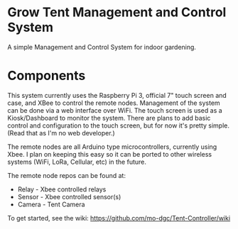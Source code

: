 # Grow Tent Management and Control System

A simple Management and Control System for indoor gardening.  

# Components

This system currently uses the Raspberry Pi 3, official 7" touch screen and case, and XBee to control the remote nodes.  Management of the system can be done via a web interface over WiFi.  The touch screen is used as a Kiosk/Dashboard to monitor the system.  There are plans to add basic control and configuration to the touch screen, but for now it's pretty simple. (Read that as I'm no web developer.)

The remote nodes are all Arduino type microcontrollers, currently using Xbee.  I plan on keeping this easy so it can be ported to other wireless systems (WiFi, LoRa, Cellular, etc) in the future.

The remote node repos can be found at:

* Relay - Xbee controlled relays
* Sensor - Xbee controlled sensor(s)
* Camera - Tent Camera

To get started, see the wiki: https://github.com/mo-dgc/Tent-Controller/wiki
